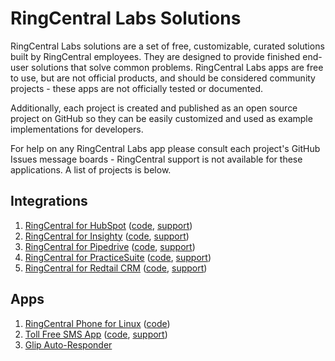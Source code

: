 # RingCentral Labs Solutions

RingCentral Labs solutions are a set of free, customizable, curated solutions built by RingCentral employees. They are designed to provide finished end-user solutions that solve common problems. RingCentral Labs apps are free to use, but are not official products, and should be considered community projects - these apps are not officially tested or documented.

Additionally, each project is created and published as an open source project on GitHub so they can be easily customized and used as example implementations for developers.

For help on any RingCentral Labs app please consult each project's GitHub Issues message boards - RingCentral support is not available for these applications. A list of projects is below.

## Integrations

1. [RingCentral for HubSpot](https://www.ringcentral.com/apps/hubspot) ([code](https://github.com/ringcentral/hubspot-embeddable-ringcentral-phone), [support](https://github.com/ringcentral/hubspot-embeddable-ringcentral-phone/issues))
1. [RingCentral for Insighty](https://www.ringcentral.com/apps/insightly) ([code](https://github.com/ringcentral/insightly-embeddable-ringcentral-phone), [support](https://github.com/ringcentral/insightly-embeddable-ringcentral-phone/issues))
1. [RingCentral for Pipedrive](https://www.ringcentral.com/apps/pipedrive) ([code](https://github.com/ringcentral/pipedrive-embeddable-ringcentral-phone-spa), [support](https://github.com/ringcentral/pipedrive-embeddable-ringcentral-phone-spa/issues))
1. [RingCentral for PracticeSuite](https://www.ringcentral.com/apps/practicesuite) ([code](https://github.com/ringcentral/ringcentral-for-practicesuite), [support](https://github.com/ringcentral/ringcentral-for-practicesuite/issues))
1. [RingCentral for Redtail CRM](https://www.ringcentral.com/apps/redtail-crm) ([code](https://github.com/ringcentral/redtail-embeddable-ringcentral-phone), [support](https://github.com/ringcentral/redtail-embeddable-ringcentral-phone/issues))

## Apps

1. [RingCentral Phone for Linux](https://www.ringcentral.com/apps/ringcentral-phone-for-linux) ([code](https://github.com/ringcentral/ringcentral-embeddable-electron-app))
1. [Toll Free SMS App](https://www.ringcentral.com/apps/toll-free-sms-app) ([code](https://github.com/PacoVu/ringcentral-send-tollfree-sms), [support](https://github.com/PacoVu/ringcentral-send-tollfree-sms/issues))
1. [Glip Auto-Responder](https://www.ringcentral.com/apps/glip-auto-responder)
